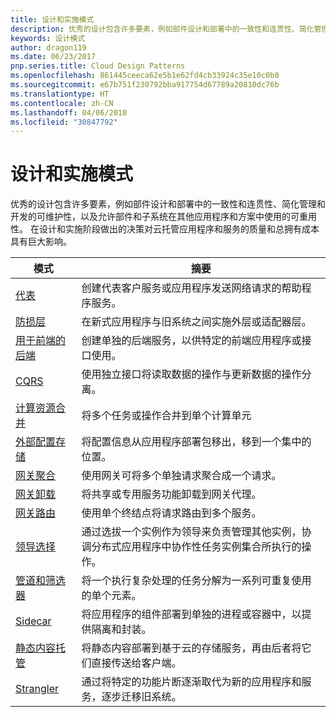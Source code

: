 ```yaml
---
title: 设计和实施模式
description: 优秀的设计包含许多要素，例如部件设计和部署中的一致性和连贯性、简化管理和开发的可维护性，以及允许部件和子系统在其他应用程序和方案中使用的可重用性。 在设计和实施阶段做出的决策对云托管应用程序和服务的质量和总拥有成本具有巨大影响。
keywords: 设计模式
author: dragon119
ms.date: 06/23/2017
pnp.series.title: Cloud Design Patterns
ms.openlocfilehash: 861445ceeca62e5b1e62fd4cb33924c35e10c0b0
ms.sourcegitcommit: e67b751f230792bba917754d67789a20810dc76b
ms.translationtype: HT
ms.contentlocale: zh-CN
ms.lasthandoff: 04/06/2018
ms.locfileid: "30847792"
---
```

# <a name="design-and-implementation-patterns"></a>设计和实施模式

优秀的设计包含许多要素，例如部件设计和部署中的一致性和连贯性、简化管理和开发的可维护性，以及允许部件和子系统在其他应用程序和方案中使用的可重用性。 在设计和实施阶段做出的决策对云托管应用程序和服务的质量和总拥有成本具有巨大影响。


|                                模式                                 |                                                                                                      摘要                                                                                                       |
|------------------------------------------------------------------------|--------------------------------------------------------------------------------------------------------------------------------------------------------------------------------------------------------------------|
|                     [代表](../ambassador.md)                     |                                                         创建代表客户服务或应用程序发送网络请求的帮助程序服务。                                                          |
|          [防损层](../anti-corruption-layer.md)          |                                                               在新式应用程序与旧系统之间实施外层或适配器层。                                                                |
|         [用于前端的后端](../backends-for-frontends.md)         |                                                          创建单独的后端服务，以供特定的前端应用程序或接口使用。                                                          |
|                           [CQRS](../cqrs.md)                           |                                                         使用独立接口将读取数据的操作与更新数据的操作分离。                                                         |
| [计算资源合并](../compute-resource-consolidation.md) |                                                                     将多个任务或操作合并到单个计算单元                                                                      |
|   [外部配置存储](../external-configuration-store.md)   |                                                        将配置信息从应用程序部署包移出，移到一个集中的位置。                                                         |
|            [网关聚合](../gateway-aggregation.md)            |                                                                   使用网关可将多个单独请求聚合成一个请求。                                                                   |
|             [网关卸载](../gateway-offloading.md)             |                                                                      将共享或专用服务功能卸载到网关代理。                                                                       |
|                [网关路由](../gateway-routing.md)                |                                                                            使用单个终结点将请求路由到多个服务。                                                                            |
|                [领导选择](../leader-election.md)                | 通过选拔一个实例作为领导来负责管理其他实例，协调分布式应用程序中协作性任务实例集合所执行的操作。 |
|              [管道和筛选器](../pipes-and-filters.md)              |                                                     将一个执行复杂处理的任务分解为一系列可重复使用的单个元素。                                                      |
|                        [Sidecar](../sidecar.md)                        |                                                  将应用程序的组件部署到单独的进程或容器中，以提供隔离和封装。                                                  |
|         [静态内容托管](../static-content-hosting.md)         |                                                        将静态内容部署到基于云的存储服务，再由后者将它们直接传送给客户端。                                                        |
|                      [Strangler](../strangler.md)                      |                                         通过将特定的功能片断逐渐取代为新的应用程序和服务，逐步迁移旧系统。                                          |

